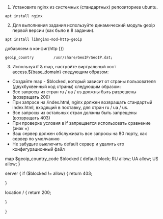 1. Установите nginx из системных (стандартных) репозиториев ubuntu.
```
apt install nginx
```

2. Для выполнения задания используйте динамический модуль geoip первой версии (как было в 8 задании).

```
apt install libnginx-mod-http-geoip
```
добавляем в конфиг(http {})
```
geoip_country         /usr/share/GeoIP/GeoIP.dat;
```

3. Используя if & map, настройте виртуальный хост access.${base_domain} следующим образом:
- Создайте map - $blocked, который зависит от страны пользователя (двухбуквенный код страны) следующим образом:
- Все запросы из стран ru / ua / us должны быть разрешены (возвращать 200)
- При запросе на /index.html, nginx должен возвращать стандартый index.html, входящий в поставку, для стран ru / ua / us.
- Все запросы из остальных стран должны быть запрещены (возвращать 403)
- При проверке условия в if запрещается использовать сравнение (знак =)
- Ваш сервер должен обслуживать все запросы на 80 порту, как сервер по умолчанию
- Не забудьте выключить default сервер и удалить его конфигурационный файл

map $geoip_country_code $blocked {
  default block;
  RU allow;
  UA allow;
  US allow;
}




server {
  if ($blocked != allow) {
    return 403;
  
  }
  
  location / {
    return 200;
  
  }
  

}